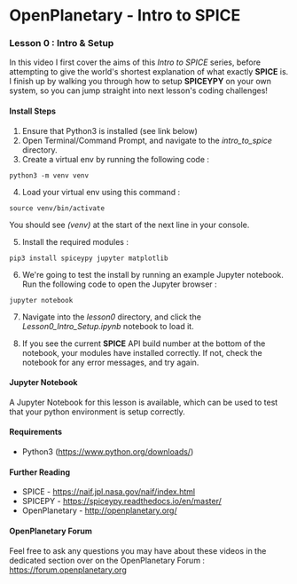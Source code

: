 # __OpenPlanetary__ - Intro to __SPICE__

### Lesson 0 : Intro & Setup

In this video I first cover the aims of this _Intro to SPICE_ series, before attempting to give the world's shortest explanation of what exactly __SPICE__ is. I finish up by walking you through how to setup __SPICEYPY__ on your own system, so you can jump straight into next lesson's coding challenges!

#### Install Steps
1. Ensure that Python3 is installed (see link below)
2. Open Terminal/Command Prompt, and navigate to the *intro_to_spice* directory.
3. Create a virtual env by running the following code :

  `python3 -m venv venv`

4. Load your virtual env using this command :

  `source venv/bin/activate`

  You should see _(venv)_ at the start of the next line in your console.

5. Install the required modules :

  `pip3 install spiceypy jupyter matplotlib`

6. We're going to test the install by running an example Jupyter notebook. Run the following code to open the Jupyter browser :

  `jupyter notebook`

7. Navigate into the _lesson0_ directory, and click the *Lesson0_Intro_Setup.ipynb* notebook to load it.

8. If you see the current __SPICE__ API build number at the bottom of the notebook, your modules have installed correctly. If not, check the notebook for any error messages, and try again.


#### Jupyter Notebook
A Jupyter Notebook for this lesson is available, which can be used to test that your python environment is setup correctly.

#### Requirements
* Python3 (https://www.python.org/downloads/)

#### Further Reading
* SPICE - https://naif.jpl.nasa.gov/naif/index.html
* SPICEPY - https://spiceypy.readthedocs.io/en/master/
* OpenPlanetary - http://openplanetary.org/

#### OpenPlanetary Forum
Feel free to ask any questions you may have about these videos in the dedicated section over on the OpenPlanetary Forum : https://forum.openplanetary.org
